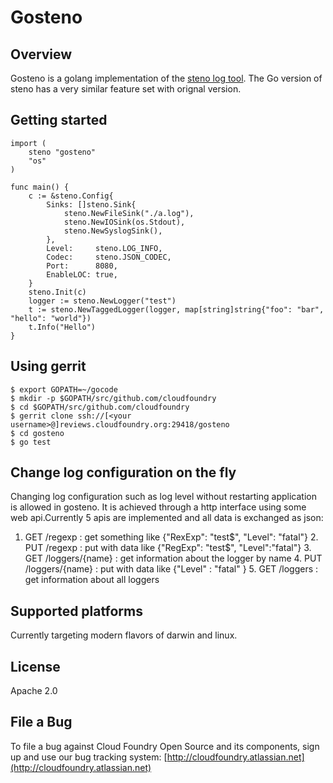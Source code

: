 # Gosteno

## Overview

Gosteno is a golang implementation of the
[steno log tool](https://github.com/cloudfoundry/steno).  The Go version of
steno has a very similar feature set with orignal version.

## Getting started
    import (
        steno "gosteno"
        "os"
    )

    func main() {
        c := &steno.Config{
            Sinks: []steno.Sink{
                steno.NewFileSink("./a.log"),
                steno.NewIOSink(os.Stdout),
                steno.NewSyslogSink(),
            },
            Level:     steno.LOG_INFO,
            Codec:     steno.JSON_CODEC,
            Port:      8080,
            EnableLOC: true,
        }
        steno.Init(c)
        logger := steno.NewLogger("test")
        t := steno.NewTaggedLogger(logger, map[string]string{"foo": "bar", "hello": "world"})
        t.Info("Hello")
    }
## Using gerrit

    $ export GOPATH=~/gocode
    $ mkdir -p $GOPATH/src/github.com/cloudfoundry
    $ cd $GOPATH/src/github.com/cloudfoundry
    $ gerrit clone ssh://[<your username>@]reviews.cloudfoundry.org:29418/gosteno
    $ cd gosteno
    $ go test


## Change log configuration on the fly

Changing log configuration such as log level without restarting application is allowed
in gosteno. It is achieved through a http interface using some web api.Currently 5 apis
are implemented and all data is exchanged as json:

  1. GET /regexp : get something like {"RexExp": "test$", "Level": "fatal"}
    2. PUT /regexp : put with data like {"RegExp": "test$", "Level":"fatal"}
    3. GET /loggers/{name} : get information about the logger by name
    4. PUT /loggers/{name} : put with data like {"Level" : "fatal" }
    5. GET /loggers : get information about all loggers

## Supported platforms

Currently targeting modern flavors of darwin and linux.

## License

Apache 2.0

## File a Bug

To file a bug against Cloud Foundry Open Source and its components, sign up and use our
bug tracking system: [http://cloudfoundry.atlassian.net](http://cloudfoundry.atlassian.net)

